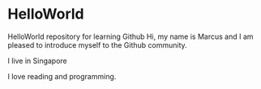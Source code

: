 # HelloWorld
HelloWorld repository for learning Github
Hi, my name is Marcus and I am pleased to introduce myself to the Github community.


I live in Singapore


I love reading and programming.
